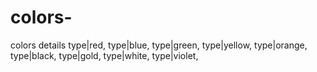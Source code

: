 # colors-
colors details
type|red,
type|blue,
type|green,
type|yellow,
type|orange,
type|black,
type|gold,
type|white,
type|violet,
